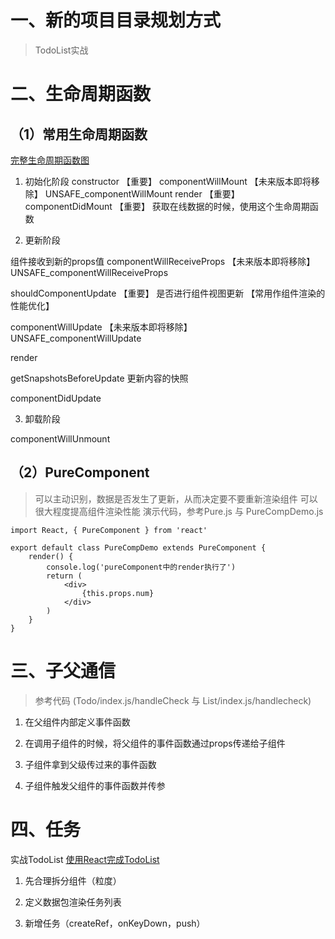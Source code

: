 # 一、新的项目目录规划方式
> TodoList实战

# 二、生命周期函数
## （1）常用生命周期函数
[完整生命周期函数图](https://upload-images.jianshu.io/upload_images/5287253-82f6af8e0cc9012b.png?imageMogr2/auto-orient/strip|imageView2/2/format/webp)
1. 初始化阶段
constructor  【重要】
componentWillMount 【未来版本即将移除】 UNSAFE_componentWillMount
render   【重要】
componentDidMount 【重要】 获取在线数据的时候，使用这个生命周期函数

2. 更新阶段

组件接收到新的props值
componentWillReceiveProps  【未来版本即将移除】 UNSAFE_componentWillReceiveProps

shouldComponentUpdate 【重要】 是否进行组件视图更新  【常用作组件渲染的性能优化】

componentWillUpdate  【未来版本即将移除】 UNSAFE_componentWillUpdate

render

getSnapshotsBeforeUpdate  更新内容的快照

componentDidUpdate


3. 卸载阶段

componentWillUnmount

## （2）PureComponent
> 可以主动识别，数据是否发生了更新，从而决定要不要重新渲染组件
> 可以很大程度提高组件渲染性能
演示代码，参考Pure.js 与 PureCompDemo.js
```
import React, { PureComponent } from 'react'

export default class PureCompDemo extends PureComponent {
    render() {
        console.log('pureComponent中的render执行了')
        return (
            <div>
                {this.props.num}
            </div>
        )
    }
}
```

# 三、子父通信 
> 参考代码 (Todo/index.js/handleCheck  与  List/index.js/handlecheck)

1. 在父组件内部定义事件函数

2. 在调用子组件的时候，将父组件的事件函数通过props传递给子组件

3. 子组件拿到父级传过来的事件函数

4. 子组件触发父组件的事件函数并传参


# 四、任务 
实战TodoList
[使用React完成TodoList](http://todomvc.com/examples/react/#/)

1. 先合理拆分组件（粒度）

2. 定义数据包渲染任务列表

3. 新增任务（createRef，onKeyDown，push）

